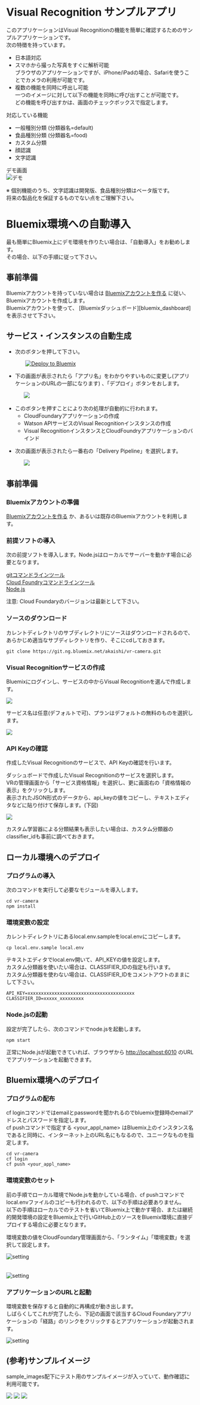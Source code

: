 # Visual Recognition サンプルアプリ 

このアプリケーションはVisual Recognitionの機能を簡単に確認するためのサンプルアプリケーションです。  
次の特徴を持っています。

* 日本語対応
* スマホから撮った写真をすぐに解析可能  
ブラウザのアプリケーションですが、iPhone/iPadの場合、Safariを使うことでカメラの利用が可能です。
* 複数の機能を同時に呼出し可能  
一つのイメージに対して以下の機能を同時に呼び出すことが可能です。  
どの機能を呼び出すかは、画面のチェックボックスで指定します。

対応している機能  

* 一般種別分類 (分類器名=default)
* 食品種別分類 (分類器名=food)
* カスタム分類
* 顔認識
* 文字認識

デモ画面  
![デモ](readme_images/vr-demo.gif)

※ 個別機能のうち、文字認識は開発版、食品種別分類はベータ版です。  
将来の製品化を保証するものでない点をご理解下さい。


# Bluemix環境への自動導入
最も簡単にBluemix上にデモ環境を作りたい場合は、「自動導入」をお勧めします。  
その場合、以下の手順に従って下さい。 

## 事前準備
Bluemixアカウントを持っていない場合は [Bluemixアカウントを作る][sign_up] に従い、Bluemixアカウントを作成します。  
Bluemixアカウントを使って、 [Bluemixダッシュボード][bluemix_dashboard] を表示させて下さい。

## サービス・インスタンスの自動生成
  
- 次のボタンを押して下さい。

&nbsp;&nbsp;&nbsp;&nbsp;&nbsp;&nbsp;&nbsp;&nbsp;&nbsp;&nbsp;&nbsp;&nbsp; [![Deploy to Bluemix](https://bluemix.net/deploy/button.png)](https://bluemix.net/deploy?repository=https://git.ng.bluemix.net/akaishi/vr-camera)


- 下の画面が表示されたら「アプリ名」をわかりやすいものに変更し(アプリケーションのURLの一部になります) 、「デプロイ」ボタンをおします。

&nbsp;&nbsp;&nbsp;&nbsp;&nbsp;&nbsp;&nbsp;&nbsp;&nbsp;&nbsp;&nbsp;&nbsp;![](readme_images/build-step1.png)


* このボタンを押すことにより次の処理が自動的に行われます。
  - CloudFoundaryアプリケーションの作成
  - Watson APIサービスのVisual Recognitionインスタンスの作成
  - Visual RecognitionインスタンスとCloudFoundryアプリケーションのバインド
- 次の画面が表示されたら一番右の「Delivery Pipeline」を選択します。

&nbsp;&nbsp;&nbsp;&nbsp;&nbsp;&nbsp;&nbsp;&nbsp;&nbsp;&nbsp;&nbsp;&nbsp;![](readme_images/build-step2.png)


## 事前準備

### Bluemixアカウントの準備

[Bluemixアカウントを作る][sign_up] か、あるいは既存のBluemixアカウントを利用します。
### 前提ソフトの導入
次の前提ソフトを導入します。Node.jsはローカルでサーバーを動かす場合に必要となります。 

[gitコマンドラインツール][git]  
[Cloud Foundryコマンドラインツール][cloud_foundry]  
[Node.js][node_js] 
  
注意: Cloud Foundaryのバージョンは最新として下さい。 


### ソースのダウンロード
カレントディレクトリのサブディレクトリにソースはダウンロードされるので、あらかじめ適当なサブディレクトリを作り、そこにcdしておきます。
  

```
git clone https://git.ng.bluemix.net/akaishi/vr-camera.git
```

### Visual Recognitionサービスの作成
Bluemixにログインし、サービスの中からVisual Recognitionを選んで作成します。  
  
![](readme_images/crt-vr-step1.png)  
  
サービス名は任意(デフォルトで可)、プランはデフォルトの無料のものを選択します。  
  
![](readme_images/crt-vr-step2.png)  
  
### API Keyの確認
作成したVisual Recognitionのサービスで、API Keyの確認を行います。  

ダッシュボードで作成したVisual Recognitionのサービスを選択します。  
VRの管理画面から「サービス資格情報」を選択し、更に画面右の「資格情報の表示」をクリックします。  
表示されたJSON形式のデータから、api_keyの値をコピーし、テキストエディタなどに貼り付けて保存します。(下図)  

![](readme_images/vr-step3.png)  
  
カスタム学習器による分類結果も表示したい場合は、カスタム分類器のclassifier_idも事前に調べておきます。  
  
## ローカル環境へのデプロイ
### プログラムの導入
次のコマンドを実行して必要なモジュールを導入します。
  
```
cd vr-camera
npm install
```
  
### 環境変数の設定

カレントディレクトリにあるlocal.env.sampleをlocal.envにコピーします。  
  
```
cp local.env.sample local.env
```
  
テキストエディタでlocal.env開いて、API\_KEYの値を設定します。  
カスタム分類器を使いたい場合は、CLASSIFIER\_IDの指定も行います。  
カスタム分類器を使わない場合は、CLASSIFIER\_IDをコメントアウトのままにして下さい。
  

```          
API_KEY=xxxxxxxxxxxxxxxxxxxxxxxxxxxxxxxxxxxxxxxx
CLASSIFIER_ID=xxxxx_xxxxxxxxx
```    

### Node.jsの起動
      
設定が完了したら、次のコマンドでnode.jsを起動します。
  
```
npm start
```

正常にNode.jsが起動できていれば、ブラウザから [http://localhost:6010][local_url] のURLでアプリケーションを起動できます。


## Bluemix環境へのデプロイ

### プログラムの配布

cf loginコマンドではemailとpasswordを聞かれるのでbluemix登録時のemailアドレスとパスワードを指定します。   
cf pushコマンドで指定する \<your\_appl\_name\> はBluemix上のインスタンス名であると同時に、インターネット上のURL名にもなるので、ユニークなものを指定します。  

```
cd vr-camera
cf login
cf push <your_appl_name>
```
  
### 環境変数のセット
前の手順でローカル環境でNode.jsを動かしている場合、cf pushコマンドでlocal.envファイルのコピーも行われるので、以下の手順は必要ありません。  
以下の手順はローカルでのテストを省いてBluemix上で動かす場合、または継続的開発環境の設定をBluemix上で行いGitHub上のソースをBluemix環境に直接デプロイする場合に必要となります。 
  
環境変数の値をCloudFoundary管理画面から、「ランタイム」「環境変数」を選択して設定します。  
  
![setting](readme_images/vr-step4.png)  
  
　
　  
![setting](readme_images/vr-step5.png)  
  
### アプリケーションのURLと起動
環境変数を保存すると自動的に再構成が動き出します。  
しばらくしてこれが完了したら、下記の画面で該当するCloud Foundaryアプリケーションの「経路」のリンクをクリックするとアプリケーションが起動されます。  

![setting](readme_images/vr-step6.png)  

## (参考)サンプルイメージ
sample_images配下にテスト用のサンプルイメージが入っていて、動作確認に利用可能です。

![](sample_images/apple.png)  ![](sample_images/face1.png)  ![](sample_images/moji.png) 



[node_js]: https://nodejs.org/#download
[cloud_foundry]: https://github.com/cloudfoundry/cli#downloads
[git]: https://git-scm.com/downloads
[sign_up]: https://bluemix.net/registration
[local_url]: http://localhost:6010

